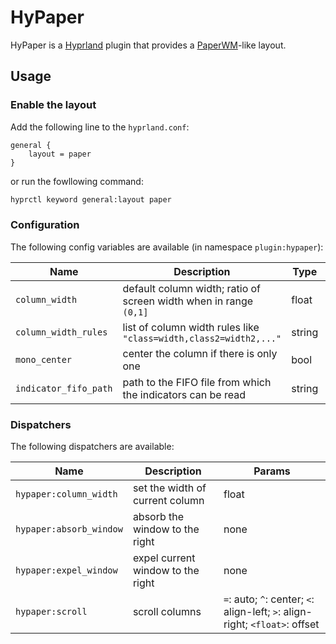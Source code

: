 # HyPaper

HyPaper is a [Hyprland](https://hyprland.org/) plugin
that provides a [PaperWM](https://github.com/paperwm/PaperWM)-like layout.

## Usage

### Enable the layout

Add the following line to the `hyprland.conf`:

```
general {
    layout = paper
}
```

or run the fowllowing command:

```sh
hyprctl keyword general:layout paper
```

### Configuration

The following config variables are available (in namespace `plugin:hypaper`):

| Name                 | Description                                | Type | Default |
|----------------------|--------------------------------------------|------|---------|
| `column_width`       | default column width; ratio of screen width when in range `(0,1]` | float | `1.0` |
| `column_width_rules` | list of column width rules like `"class=width,class2=width2,..."` | string|       |
| `mono_center`        | center the column if there is only one                            | bool  | false |
| `indicator_fifo_path`| path to the FIFO file from which the indicators can be read       | string|       |

### Dispatchers

The following dispatchers are available:

| Name                    | Description                         | Params       |
|-------------------------|-------------------------------------|--------------|
| `hypaper:column_width`  | set the width of current column     | float        |
| `hypaper:absorb_window` | absorb the window to the right      | none         |
| `hypaper:expel_window`  | expel current window to the right   | none         |
| `hypaper:scroll`        | scroll columns                      | `=`: auto; `^`: center; `<`: align-left; `>`: align-right; `<float>`: offset |
